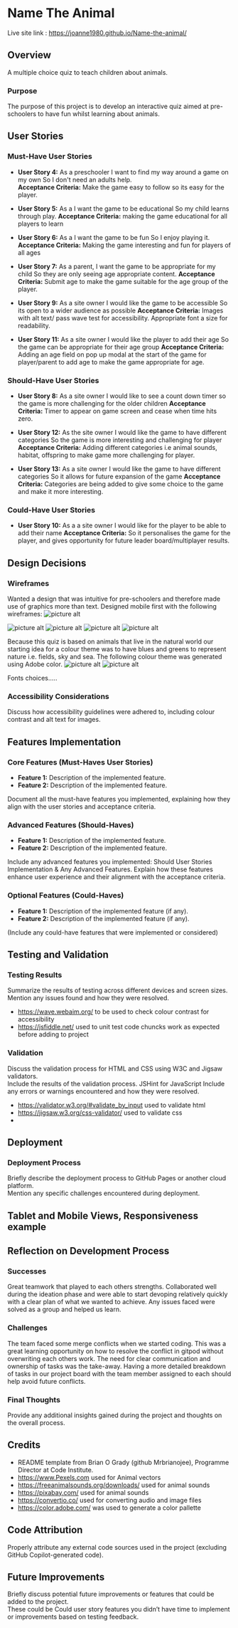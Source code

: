 # Name The Animal

Live site link : https://joanne1980.github.io/Name-the-animal/

## Overview
A multiple choice quiz to teach children about animals.

### Purpose
The purpose of this project is to develop an interactive quiz aimed at pre-schoolers to have fun whilst learning about animals.   



## User Stories

### Must-Have User Stories
- **User Story 4:** As a preschooler
I want to find my way around a game on my own
So I don't need an adults help.  
  **Acceptance Criteria:** Make the game easy to follow so its easy for the player.

- **User Story 5:** As a I want the game to be educational
So my child learns through play.
  **Acceptance Criteria:** making the game educational for all players to learn

- **User Story 6:** As a I want the game to be fun
So I enjoy playing it.
  **Acceptance Criteria:** Making the game interesting and fun for players of all ages

- **User Story 7:**  As a parent,
I want the game to be appropriate for my child
So they are only seeing age appropriate content.
 **Acceptance Criteria:** Submit age to make the game suitable for the age group of the player.

- **User Story 9:**  As a site owner
I would like the game to be accessible
So its open to a wider audience as possible
 **Acceptance Criteria:** Images with alt text/ pass wave test for accessibility. Appropriate font a size for readability.

- **User Story 11:** As a site owner
I would like the player to add their age
So the game can be appropriate for their age group 
  **Acceptance Criteria:** Adding an age field on pop up modal at the start of the game for player/parent to add age to make the game appropriate for age.

### Should-Have User Stories
- **User Story 8:**  As a site owner
I would like to see a count down timer
so the game is more challenging for the older children 
 **Acceptance Criteria:**
Timer to appear on game screen and cease when time hits zero.

- **User Story 12:**  As the site owner
I would like the game to have different categories
So the game is more interesting and challenging for player
 **Acceptance Criteria:**
 Adding different categories i.e animal sounds, habitat, offspring to make game more challenging for player.

 - **User Story 13:**  As a site owner
I would like the game to have different categories
So it allows for future expansion of the game
 **Acceptance Criteria:**
Categories are being added to give some choice to the game and make it more interesting.

### Could-Have User Stories
- **User Story 10:**  As a  a site owner
I would like for the player to be able to add their name
 **Acceptance Criteria:**
So it personalises the game for the player, and gives opportunity for future leader board/multiplayer results.

## Design Decisions

### Wireframes
Wanted a design that was intuitive for pre-schoolers and therefore made use of graphics more than text. 
Designed mobile first with the following wireframes:
![picture alt](/docs/wireframe1.png "index page layout for animal sound quiz")

![picture alt](/docs/wireframe1a.png "index page code requirements for animal sound quiz")
![picture alt](/docs/wireframe2.png "page layout for animal group name quiz")
![picture alt](/docs/wireframe3.png "page layout for animal home quiz")
![picture alt](/docs/wireframe4.png "page layout for animal offspring quiz")


Because this quiz is based on animals that live in the natural world our starting idea 
for a colour theme was to have blues and greens to represent nature i.e. fields, sky and sea.
The following colour theme was generated using Adobe color. 
![picture alt](/docs/AdobeColor-Name-the-Animals.jpeg "Generated colour theme from AdobeColor")
![picture alt](/docs/Adobe%20color%20-%20No%20conflicts.jpg "Colour theme colour blind check result")

Fonts choices.....

### Accessibility Considerations
Discuss how accessibility guidelines were adhered to, including colour contrast and alt text for images.  

## Features Implementation

### Core Features (Must-Haves User Stories)
- **Feature 1:** Description of the implemented feature.
- **Feature 2:** Description of the implemented feature.

 Document all the must-have features you implemented, explaining how they align with the user stories and acceptance criteria.

### Advanced Features (Should-Haves)
- **Feature 1:** Description of the implemented feature.
- **Feature 2:** Description of the implemented feature.

Include any advanced features you implemented: Should User Stories Implementation & Any Advanced Features. Explain how these features enhance user experience and their alignment with the acceptance criteria.

### Optional Features (Could-Haves)
- **Feature 1:** Description of the implemented feature (if any).
- **Feature 2:** Description of the implemented feature (if any).

(Include any could-have features that were implemented or considered) 

## Testing and Validation

### Testing Results
Summarize the results of testing across different devices and screen sizes.  
Mention any issues found and how they were resolved.  
- https://wave.webaim.org/ to be used to check colour contrast for accessibility
- https://jsfiddle.net/ used to unit test code chuncks work as expected before adding to project

### Validation
Discuss the validation process for HTML and CSS using W3C and Jigsaw validators.  
Include the results of the validation process.  JSHint for JavaScript
Include any errors or warnings encountered and how they were resolved.

- https://validator.w3.org/#validate_by_input used to validate html
- https://jigsaw.w3.org/css-validator/ used to validate css
- 

## Deployment

### Deployment Process
Briefly describe the deployment process to GitHub Pages or another cloud platform.  
Mention any specific challenges encountered during deployment.  

## Tablet and Mobile Views, Responsiveness example

## Reflection on Development Process

### Successes
Great teamwork that played to each others strengths. Collaborated well during the ideation phase and were able to start devoping relatively quickly with a clear plan of what we wanted to achieve. Any issues faced were solved as a group and helped us learn. 


### Challenges
The team faced some merge conflicts when we started coding. This was a great learning opportunity on how to resolve the conflict in gitpod without overwriting each others work. The need for clear communication and ownership of tasks was the take-away. Having a more detailed breakdown of tasks in our project board with the team member assigned to each should help avoid future conflicts.


### Final Thoughts
Provide any additional insights gained during the project and thoughts on the overall process.  


## Credits
- README template from Brian O Grady (github Mrbrianojee), Programme Director at Code Institute.
- https://www.Pexels.com used for Animal vectors 
- https://freeanimalsounds.org/downloads/ used for animal sounds
- https://pixabay.com/ used for animal sounds
- https://convertio.co/ used for converting audio and image files
- https://color.adobe.com/ was used to generate a color pallette 


## Code Attribution
Properly attribute any external code sources used in the project (excluding GitHub Copilot-generated code).  


## Future Improvements
Briefly discuss potential future improvements or features that could be added to the project.  
These could be Could user story features you didn’t have time to implement or improvements based on testing feedback.